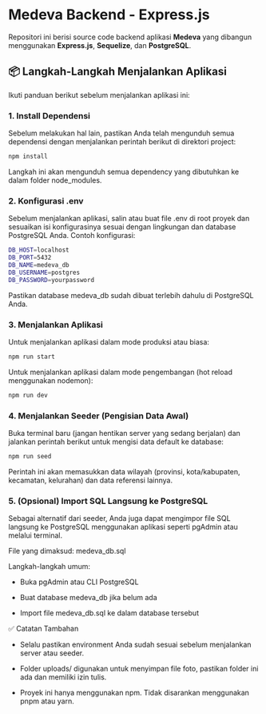 # Medeva Backend - Express.js

Repositori ini berisi source code backend aplikasi **Medeva** yang dibangun menggunakan **Express.js**, **Sequelize**, dan **PostgreSQL**.

## 📦 Langkah-Langkah Menjalankan Aplikasi

Ikuti panduan berikut sebelum menjalankan aplikasi ini:

### 1. Install Dependensi
Sebelum melakukan hal lain, pastikan Anda telah mengunduh semua dependensi dengan menjalankan perintah berikut di direktori project:
```bash
npm install
```
Langkah ini akan mengunduh semua dependency yang dibutuhkan ke dalam folder node_modules.



### 2. Konfigurasi .env

Sebelum menjalankan aplikasi, salin atau buat file .env di root proyek dan sesuaikan isi konfigurasinya sesuai dengan lingkungan dan database PostgreSQL Anda. Contoh konfigurasi:
```bash
DB_HOST=localhost
DB_PORT=5432
DB_NAME=medeva_db
DB_USERNAME=postgres
DB_PASSWORD=yourpassword
```
Pastikan database medeva_db sudah dibuat terlebih dahulu di PostgreSQL Anda.


### 3. Menjalankan Aplikasi

Untuk menjalankan aplikasi dalam mode produksi atau biasa:
```bash
npm run start
```

Untuk menjalankan aplikasi dalam mode pengembangan (hot reload menggunakan nodemon):
```bash
npm run dev
```


### 4. Menjalankan Seeder (Pengisian Data Awal)

Buka terminal baru (jangan hentikan server yang sedang berjalan) dan jalankan perintah berikut untuk mengisi data default ke database:
```bash
npm run seed
```
Perintah ini akan memasukkan data wilayah (provinsi, kota/kabupaten, kecamatan, kelurahan) dan data referensi lainnya.


### 5. (Opsional) Import SQL Langsung ke PostgreSQL
Sebagai alternatif dari seeder, Anda juga dapat mengimpor file SQL langsung ke PostgreSQL menggunakan aplikasi seperti pgAdmin atau melalui terminal.

File yang dimaksud: medeva_db.sql

Langkah-langkah umum:

* Buka pgAdmin atau CLI PostgreSQL

* Buat database medeva_db jika belum ada

* Import file medeva_db.sql ke dalam database tersebut






✅ Catatan Tambahan

* Selalu pastikan environment Anda sudah sesuai sebelum menjalankan server atau seeder.

* Folder uploads/ digunakan untuk menyimpan file foto, pastikan folder ini ada dan memiliki izin tulis.

* Proyek ini hanya menggunakan npm. Tidak disarankan menggunakan pnpm atau yarn.